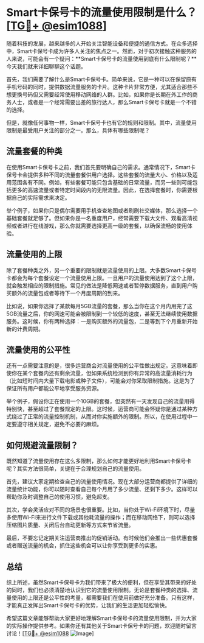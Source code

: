 # Smart卡保号卡的流量使用限制是什么？[[TG💪+ @esim1088](https://t.me/s/esim1088)]

随着科技的发展，越来越多的人开始关注智能设备和便捷的通信方式。在众多选择中，Smart卡保号卡成为许多人关注的焦点之一。然而，对于初次接触这种服务的人来说，可能会有一个疑问：**Smart卡保号卡的流量使用到底有什么限制呢？**今天我们就来详细聊聊这个话题。

首先，我们需要了解什么是Smart卡保号卡。简单来说，它是一种可以在保留原有手机号码的同时，提供数据流量服务的卡片。这种卡片非常方便，尤其适合那些不想更换号码但又需要经常使用移动网络的人群。比如，如果你是长期在外工作的商务人士，或者是一个经常需要出差的旅行达人，那么Smart卡保号卡就是一个不错的选择。

但是，就像任何事物一样，Smart卡保号卡也有它的规则和限制。其中，流量使用限制是最受用户关注的部分之一。那么，具体有哪些限制呢？

## 流量套餐的种类

在使用Smart卡保号卡之前，我们首先要明确自己的需求。通常情况下，Smart卡保号卡会提供多种不同的流量套餐供用户选择。这些套餐的流量大小、价格以及适用范围各有不同。例如，有些套餐可能只包含基础的日常流量，而另一些则可能包括更多的高速流量或者特定时间段内的无限流量。因此，在选择套餐时，你需要根据自己的实际需求来决定。

举个例子，如果你只是偶尔需要用手机查查地图或者刷刷社交媒体，那么选择一个基础套餐就足够了。但如果你是一名重度用户，经常需要下载大文件、观看高清视频或者进行在线游戏，那么你就需要选择更高一级的套餐，以确保流畅的使用体验。

## 流量使用的上限

除了套餐种类之外，另一个重要的限制就是流量使用的上限。大多数Smart卡保号卡都会为每个套餐设定一个流量使用上限。一旦用户的流量使用达到了这个上限，就会触发相应的限制措施。常见的做法是降低网速或者暂停数据服务，直到用户购买额外的流量包或者等待下一个月度周期的到来。

比如说，如果你选择了某款每月5GB流量的套餐，那么当你在这个月内用完了这5GB流量之后，你的网速可能会被限制到一个较低的速度，甚至无法继续使用数据服务。这时候，你有两种选择：一是购买额外的流量包，二是等到下个月重新开始新的计费周期。

## 流量使用的公平性

还有一点需要注意的是，很多运营商会对流量使用的公平性做出规定。这意味着即使你在某个套餐内还有剩余流量，但如果系统检测到你有异常的高流量消耗行为（比如短时间内大量下载电影或种子文件），可能会对你采取限制措施。这是为了保证所有用户都能公平地享受服务资源。

举个例子，假设你正在使用一个10GB的套餐，但突然有一天发现自己的流量用得特别快，甚至超过了套餐规定的上限。这时候，运营商可能会怀疑你是通过某种方式绕过了正常的流量控制机制，从而对你实施额外的限制。所以，在使用过程中一定要遵守相关规定，避免不必要的麻烦。

## 如何规避流量限制？

既然知道了流量使用存在这么多限制，那么如何才能更好地利用Smart卡保号卡呢？其实方法很简单，关键在于合理规划自己的流量使用。

首先，建议大家定期检查自己的流量使用情况。现在大部分运营商都提供了详细的流量统计功能，你可以随时查看自己每个月用了多少流量、还剩下多少。这样可以帮助你及时调整自己的使用习惯，避免超支。

其次，学会灵活应对不同的场景也很重要。比如，当你处于Wi-Fi环境下时，尽量多使用Wi-Fi来进行文件下载或其他耗流量的操作；而在移动网络下，则可以选择压缩图片质量、关闭后台自动更新等方式来节省流量。

最后，不要忘记定期关注运营商推出的促销活动。有时候他们会推出一些优惠套餐或者赠送流量的机会，抓住这些机会可以让你享受到更多的实惠。

## 总结

综上所述，虽然Smart卡保号卡为我们带来了极大的便利，但在享受其带来的好处的同时，我们也必须清楚地认识到它的流量使用限制。无论是套餐种类的选择、流量使用的上限还是公平性的考量，都需要我们在使用前做好充分准备。只有这样，才能真正发挥出Smart卡保号卡的优势，让我们的生活更加轻松愉快。

希望这篇文章能够帮助大家更好地理解Smart卡保号卡的流量使用限制，并为大家的实际操作提供参考。如果你还有其他关于Smart卡保号卡的问题，欢迎随时留言讨论！[[TG💪+ @esim1088](https://t.me/s/esim1088) ![Image](https://i.postimg.cc/4NQfJmqS/Snipaste-2025-05-13-00-14-12.png)]
